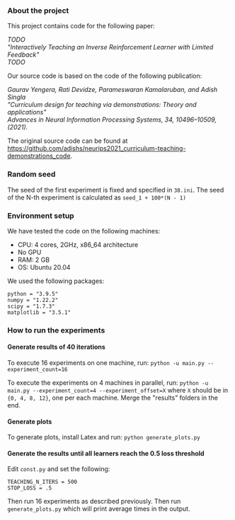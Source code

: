 
### About the project

This project contains code for the following paper:

_TODO\
"Interactively Teaching an Inverse Reinforcement Learner with Limited Feedback"\
TODO_

Our source code is based on the code of the following publication:

_Gaurav Yengera, Rati Devidze, Parameswaran Kamalaruban, and Adish Singla\
"Curriculum design for teaching via demonstrations: Theory and applications"\
Advances in Neural Information Processing Systems, 34, 10496–10509, (2021)._

The original source code can be found at https://github.com/adishs/neurips2021_curriculum-teaching-demonstrations_code.

### Random seed

The seed of the first experiment is fixed and specified in `38.ini`.
The seed of the N-th experiment is calculated as `seed_1 + 100*(N - 1)`



### Environment setup

We have tested the code on the following machines:
- CPU: 4 cores, 2GHz, x86_64 architecture
- No GPU
- RAM: 2 GB
- OS: Ubuntu 20.04

We used the following packages:

```
python = "3.9.5"
numpy = "1.22.2"
scipy = "1.7.3"
matplotlib = "3.5.1"
```



### How to run the experiments

#### Generate results of 40 iterations

To execute 16 experiments on one machine, run:
`python -u main.py --experiment_count=16`

To execute the experiments on 4 machines in parallel, run:
`python -u main.py --experiment_count=4 --experiment_offset=X`
where `X` should be in `{0, 4, 8, 12}`, one per each machine. 
Merge the "results" folders in the end.

#### Generate plots

To generate plots, install Latex and run:
`python generate_plots.py`

#### Generate the results until all learners reach the 0.5 loss threshold

Edit `const.py` and set the following:
```
TEACHING_N_ITERS = 500
STOP_LOSS = .5
```
Then run 16 experiments as described previously. Then run `generate_plots.py` which will print average times in the output.
